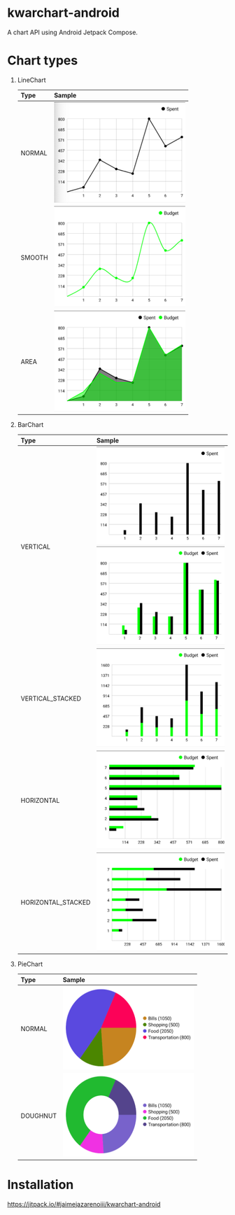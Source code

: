 # kwarchart-android

A chart API using Android Jetpack Compose.


# Chart types
1. LineChart

   | Type | Sample |
   | --- | --- |
   | NORMAL | <img src="images/line_normal.png" width="300"> |
   | SMOOTH | <img src="images/line_smooth.png" width="300"> |
   | AREA | <img src="images/line_area.png" width="300"> |

2. BarChart

   | Type | Sample |
   | --- | --- |
   | VERTICAL | <img src="images/bar_vertical.png" width="300">  <img src="images/bar_vertical2.png" width="300"> |
   | VERTICAL_STACKED | <img src="images/bar_vertical_stacked.png" width="300"> |
   | HORIZONTAL | <img src="images/bar_horizontal2.png" width="300"> |
   | HORIZONTAL_STACKED | <img src="images/bar_horizontal_stacked.png" width="300"> |

3. PieChart

   | Type | Sample |
   | --- | --- |
   | NORMAL | <img src="images/pie_normal.png" width="300"> |
   | DOUGHNUT | <img src="images/pie_doughnut.png" width="300"> |

# Installation
https://jitpack.io/#jaimejazarenoiii/kwarchart-android